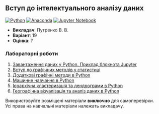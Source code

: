 ## Вступ до інтелектуального аналізу даних

[![Python](https://img.shields.io/badge/Python-005494?style=for-the-badge&logo=python&logoColor=yellow)](#)
[![Anaconda](https://img.shields.io/badge/Anaconda-44A833?style=for-the-badge&logo=anaconda&logoColor=white)](#)
[![Jupyter Notebook](https://img.shields.io/badge/Jupyter-F37626?style=for-the-badge&logo=jupyter&logoColor=white)](#)

- **Викладач**: Путренко В. В.
- **Варіант**: 19
- **Оцінка**: ?

### Лабораторні роботи
  1. [Завантаження даних у Python. Приклад блокнота Jupyter](./Lab1/)
  2. [Вступ до графічних методів у статистиці](./Lab2/)
  3. [Додаткові графічні методи в Python](./Lab3/)
  4. [Машинне навчання в Python](./Lab4/)
  5. [Ієрархічна кластеризація та дендрограми в Python](./Lab5/)
  6. [Географічна візуалізація та аналіз даних в Python](./Lab6/)

Використовуйте розміщені матеріали **виключно** для самоперевірки. <br>
Усі права на навчальні матеріали належать викладачу.